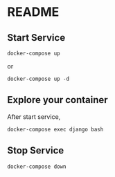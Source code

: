 # README

## Start Service
```
docker-compose up
```

or

```
docker-compose up -d
```

## Explore your container
After start service,
```
docker-compose exec django bash
```

## Stop Service
```
docker-compose down
```